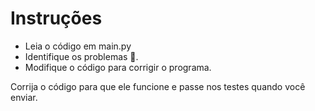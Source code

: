# Instruções

- Leia o código em main.py
- Identifique os problemas 🐞.
- Modifique o código para corrigir o programa.

Corrija o código para que ele funcione e passe nos testes quando você enviar.
